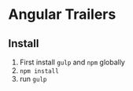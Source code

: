 # Angular Trailers

## Install
1. First install `gulp` and `npm` globally
2. `npm install`
3. run `gulp`
